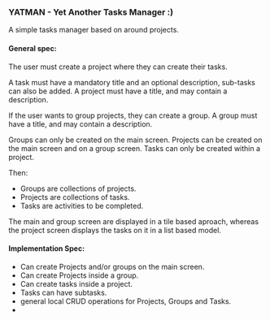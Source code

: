 ### YATMAN - Yet Another Tasks Manager :)

A simple tasks manager based on around projects.

#### General spec:

The user must create a project where they can create their tasks.

A task must have a mandatory title and an optional description, sub-tasks can also be added.
A project must have a title, and may contain a description.

If the user wants to group projects, they can create a group.
A group must have a title, and may contain a description.

Groups can only be created on the main screen.
Projects can be created on the main screen and on a group screen.
Tasks can only be created within a project.

Then:
  - Groups are collections of projects.  
  - Projects are collections of tasks.  
  - Tasks are activities to be completed.  

The main and group screen are displayed in a tile based aproach, whereas the project screen displays the tasks on it in a list based model.

#### Implementation Spec:
- Can create Projects and/or groups on the main screen.
- Can create Projects inside a group.
- Can create tasks inside a project.
- Tasks can have subtasks.
- general local CRUD operations for Projects, Groups and Tasks.
- 


